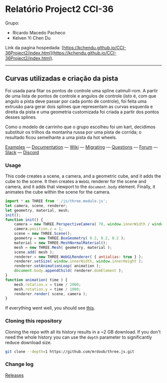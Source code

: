 Relatório Project2 CCI-36
========
Grupo:  
* Ricardo Macedo Pacheco
* Kelven Yi Chen Du

Link da pagina hospedada:
[https://kchendu.github.io/CCI-36Project2/index.html](https://kchendu.github.io/CCI-36Project2/index.html).

--------

## Curvas utilizadas e criação da pista ##

Foi usada para fitar os pontos de controle uma spline catmull-rom. A partir de uma lista de pontos de controle e angulos de controle (isto é, com que angulo a pista deve passar por cada ponto de controle), foi feita uma extrusão para gerar dois splines que representam as curvas esquerda e direita da pista e uma geometria customizada foi criada a partir dos pontos desses splines.

Como o modelo de carrinho que o grupo escolheu foi um kart, decidimos substituir os trilhos da montanha russa por uma pista de corrida; o resultado ficou semelhante a uma pista da hot wheels.

[Examples](https://threejs.org/examples/) &mdash;
[Documentation](https://threejs.org/docs/) &mdash;
[Wiki](https://github.com/mrdoob/three.js/wiki) &mdash;
[Migrating](https://github.com/mrdoob/three.js/wiki/Migration-Guide) &mdash;
[Questions](http://stackoverflow.com/questions/tagged/three.js) &mdash;
[Forum](https://discourse.threejs.org/) &mdash;
[Slack](https://join.slack.com/t/threejs/shared_invite/zt-rnuegz5e-FQpc6YboDVW~5idlp7GfDw) &mdash;
[Discord](https://discordapp.com/invite/HF4UdyF)

### Usage ###

This code creates a scene, a camera, and a geometric cube, and it adds the cube to the scene. It then creates a `WebGL` renderer for the scene and camera, and it adds that viewport to the `document.body` element. Finally, it animates the cube within the scene for the camera.

```javascript
import * as THREE from './js/three.module.js';
let camera, scene, renderer;
let geometry, material, mesh;
init();
function init() {
	camera = new THREE.PerspectiveCamera( 70, window.innerWidth / window.innerHeight, 0.01, 10 );
	camera.position.z = 1;
	scene = new THREE.Scene();
	geometry = new THREE.BoxGeometry( 0.2, 0.2, 0.2 );
	material = new THREE.MeshNormalMaterial();
	mesh = new THREE.Mesh( geometry, material );
	scene.add( mesh );
	renderer = new THREE.WebGLRenderer( { antialias: true } );
	renderer.setSize( window.innerWidth, window.innerHeight );
	renderer.setAnimationLoop( animation );
	document.body.appendChild( renderer.domElement );
}
function animation( time ) {
	mesh.rotation.x = time / 2000;
	mesh.rotation.y = time / 1000;
	renderer.render( scene, camera );
}
```

If everything went well, you should see [this](https://jsfiddle.net/vy29n6aj/).

### Cloning this repository ###

Cloning the repo with all its history results in a ~2 GB download. If you don't need the whole history you can use the `depth` parameter to significantly reduce download size.

```sh
git clone --depth=1 https://github.com/mrdoob/three.js.git
```

### Change log ###

[Releases](https://github.com/mrdoob/three.js/releases)


[npm]: https://img.shields.io/npm/v/three
[npm-url]: https://www.npmjs.com/package/three
[build-size]: https://badgen.net/bundlephobia/minzip/three
[build-size-url]: https://bundlephobia.com/result?p=three
[npm-downloads]: https://img.shields.io/npm/dw/three
[npmtrends-url]: https://www.npmtrends.com/three
[lgtm]: https://img.shields.io/lgtm/alerts/github/mrdoob/three.js
[lgtm-url]: https://lgtm.com/projects/g/mrdoob/three.js/